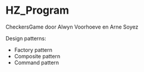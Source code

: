 # HZ_Program
CheckersGame door Alwyn Voorhoeve en Arne Soyez


Design patterns: 
- Factory pattern
- Composite pattern
- Command pattern
